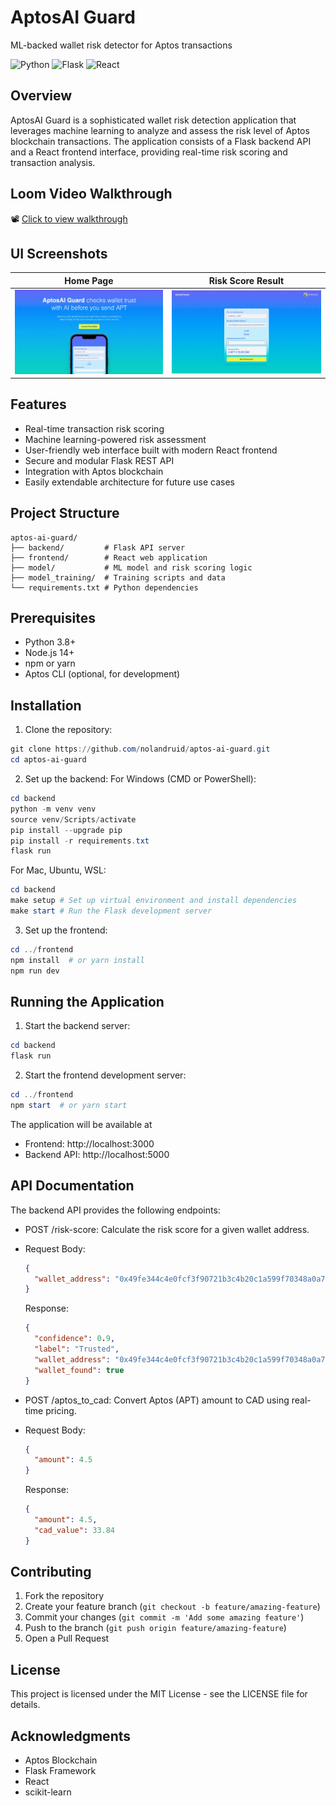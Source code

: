 # AptosAI Guard

ML-backed wallet risk detector for Aptos transactions

![Python](https://img.shields.io/badge/python-3.8+-blue)
![Flask](https://img.shields.io/badge/backend-flask-red)
![React](https://img.shields.io/badge/frontend-react-blue)

## Overview

AptosAI Guard is a sophisticated wallet risk detection application that leverages machine learning to analyze and assess the risk level of Aptos blockchain transactions. The application consists of a Flask backend API and a React frontend interface, providing real-time risk scoring and transaction analysis.

## Loom Video Walkthrough

📽️ [Click to view walkthrough]([https://loom.com/your-video-link](https://www.loom.com/share/70af07d271cb42bf80975104da70d4d4?sid=d6c811cc-6f30-43ab-a0ff-4d266053a3c0)) 

## UI Screenshots

| Home Page | Risk Score Result |
|-----------|------------------|
| ![Home Screenshot](ui/result/home_screenshot.jpg) | ![Risk Score Screenshot](ui/result/risk_score_screenshot.jpg) |


## Features

- Real-time transaction risk scoring
- Machine learning-powered risk assessment
- User-friendly web interface built with modern React frontend
- Secure and modular Flask REST API
- Integration with Aptos blockchain
- Easily extendable architecture for future use cases

## Project Structure
```text
aptos-ai-guard/
├── backend/         # Flask API server
├── frontend/        # React web application
├── model/           # ML model and risk scoring logic
├── model_training/  # Training scripts and data
└── requirements.txt # Python dependencies
```

## Prerequisites

- Python 3.8+
- Node.js 14+
- npm or yarn
- Aptos CLI (optional, for development)

## Installation

1. Clone the repository:
```powershell
git clone https://github.com/nolandruid/aptos-ai-guard.git
cd aptos-ai-guard
```

2. Set up the backend:
For Windows (CMD or PowerShell):
```powershell
cd backend
python -m venv venv
source venv/Scripts/activate
pip install --upgrade pip
pip install -r requirements.txt
flask run
```

For Mac, Ubuntu, WSL:
```powershell
cd backend
make setup # Set up virtual environment and install dependencies
make start # Run the Flask development server
```

3. Set up the frontend:
```powershell
cd ../frontend
npm install  # or yarn install
npm run dev
```

## Running the Application

1. Start the backend server:
```powershell
cd backend
flask run
```

2. Start the frontend development server:
```powershell
cd ../frontend
npm start  # or yarn start
```

The application will be available at
- Frontend: http://localhost:3000
- Backend API: http://localhost:5000

## API Documentation

The backend API provides the following endpoints:

- POST /risk-score: Calculate the risk score for a given wallet address.
- Request Body:
  ```json
  {
    "wallet_address": "0x49fe344c4e0fcf3f90721b3c4b20c1a599f70348a0a772efe3933ff4d0578b9e"
  }
  ```
  
  Response:
  ```json
  {
    "confidence": 0.9,
    "label": "Trusted",
    "wallet_address": "0x49fe344c4e0fcf3f90721b3c4b20c1a599f70348a0a772efe3933ff4d0578b9e",
    "wallet_found": true
  }
  ```
- POST /aptos_to_cad: Convert Aptos (APT) amount to CAD using real-time pricing.
- Request Body:
  ```json
  {
    "amount": 4.5
  }
  ```

  Response:
  ```json
  {
    "amount": 4.5,
    "cad_value": 33.84
  }
  ```

## Contributing

1. Fork the repository
2. Create your feature branch (`git checkout -b feature/amazing-feature`)
3. Commit your changes (`git commit -m 'Add some amazing feature'`)
4. Push to the branch (`git push origin feature/amazing-feature`)
5. Open a Pull Request

## License

This project is licensed under the MIT License - see the LICENSE file for details.

## Acknowledgments

- Aptos Blockchain
- Flask Framework
- React
- scikit-learn
